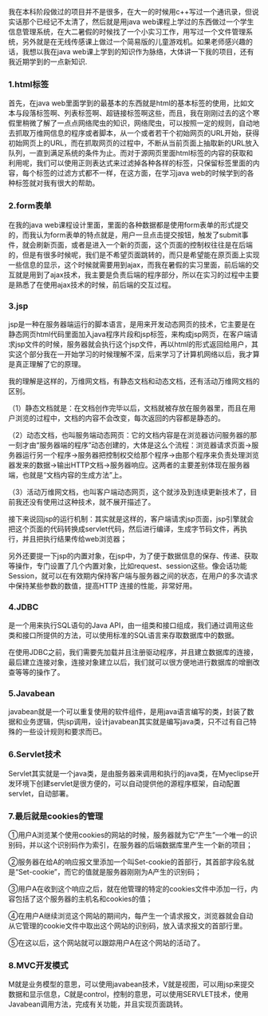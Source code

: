 我在本科阶段做过的项目并不是很多，在大一的时候用c++写过一个通讯录，但说实话那个已经记不太清了，然后就是用java web课程上学过的东西做过一个学生信息管理系统，在大二暑假的时候找了一个小实习工作，用写过一个文件管理系统，另外就是在无线传感课上做过一个简易版的儿童游戏机。如果老师感兴趣的话，我想以我在java web课上学到的知识作为脉络，大体讲一下我的项目，还有我近期学到的一点新知识.

 

### 1.html标签

首先，在java web里面学到的最基本的东西就是html的基本标签的使用，比如文本与段落标签啊、列表标签啊、超链接标签啊这些，而且，我在刚刚过去的这个寒假里稍微了解了一点点网络爬虫的知识，网络爬虫，可以按照一定的规则，自动地去抓取万维网信息的程序或者脚本，从一个或者若干个初始网页的URL开始，获得初始网页上的URL，而在抓取网页的过程中，不断从当前页面上抽取新的URL放入队列，一直到满足系统的条件为止。而对于源网页里面html标签的内容的获取和利用呢，我们可以使用正则表达式来过滤掉各种各样的标签，只保留标签里面的内容，每个标签的过滤方式都不一样，在这方面，在学习java web的时候学到的各种标签就对我有很大的帮助。

 

### 2.form表单

在我的java web课程设计里面，里面的各种数据都是使用form表单的形式提交的，而我认为form表单的特点就是，用户一旦点击提交按钮，触发了submit事件，就会刷新页面，或者是进入一个新的页面，这个页面的控制权往往是在后端的，但是有很多时候呢，我们是不希望页面跳转的，而只是希望能在原页面上实现一些信息的显示，这个时候就需要用到ajax，而我在暑假的实习里面，前后端的交互就是用到了ajax技术，我主要是负责后端的程序部分，所以在实习的过程中主要是熟悉了在使用ajax技术的时候，前后端的交互过程。

 

### 3.jsp

jsp是一种在服务器端运行的脚本语言，是用来开发动态网页的技术，它主要是在静态网页html代码里面加入java程序片段和jsp标签，来构成jsp网页，在客户端请求jsp文件的时候，服务器就会执行这个jsp文件，再以html的形式返回给用户，其实这个部分我在一开始学习的时候理解不深，后来学习了计算机网络以后，我才算是真正理解了它的原理。

我的理解是这样的，万维网文档，有静态文档和动态文档，还有活动万维网文档的区别。

（1）静态文档就是：在文档创作完毕以后，文档就被存放在服务器里，而且在用户浏览的过程中，文档的内容不会改变，每次返回的内容都是静态的。

（2）动态文档，也叫服务端动态网页：它的文档内容是在浏览器访问服务器的那一刻才由“服务器端的程序”动态创建的，大体是这么个流程：浏览器请求页面→服务器运行另一个程序→服务器把控制权交给那个程序→由那个程序来负责处理浏览器发来的数据→输出HTTP文档→服务器响应。这两者的主要差别体现在服务器端，也就是“文档内容的生成方法”上。

（3）活动万维网文档，也叫客户端动态网页，这个就涉及到连续更新技术了，目前我还没有使用过这种技术，就不展开描述了。

接下来说回jsp的运行机制：其实就是这样的，客户端请求jsp页面，jsp引擎就会把这个页面的代码转换成servlet代码，然后进行编译，生成字节码文件，再执行，并且把执行结果传给web浏览器；

另外还要提一下jsp的内置对象，在jsp中，为了便于数据信息的保存、传递、获取等操作，专门设置了几个内置对象，比如request、session这些。像会话功能Session，就可以在有效期内保持客户端与服务器之间的状态，在用户的多次请求中保持某些参数的数值，提高HTTP 连接的性能，非常好用。

 

### 4.JDBC

是一个用来执行SQL语句的Java API，由一组类和接口组成，我们通过调用这些类和接口所提供的方法，可以使用标准的SQL语言来存取数据库中的数据。

在使用JDBC之前，我们需要先加载并且注册驱动程序，并且建立数据库的连接，最后建立连接对象，连接对象建立以后，我们就可以很方便地进行数据库的增删改查等等的操作了。

 

### 5.Javabean

javabean就是一个可以重复使用的软件组件，是用java语言编写的类，封装了数据和业务逻辑，供jsp调用，设计javabean其实就是编写java类，只不过有自己特殊的一些设计规则和要求而已。

 

### 6.Servlet技术

Servlet其实就是一个java类，是由服务器来调用和执行的java类，在Myeclipse开发环境下创建servlet是很方便的，可以自动提供他的源程序框架，自动配置servlet，自动部署。

 

### 7.最后就是cookies的管理

①用户A浏览某个使用cookies的网站的时候，服务器就为它“产生”一个唯一的识别码，并以这个识别码作为索引，在服务器的后端数据库里产生一个新的项目；

②服务器在给A的响应报文里添加一个叫Set-cookie的首部行，其首部字段名就是“Set-cookie”，而它的值就是服务器刚刚为A产生的识别码；

③用户A在收到这个响应之后，就在他管理的特定的cookies文件中添加一行，内容包括了这个服务器的主机名和cookies的值；

④在用户A继续浏览这个网站的期间内，每产生一个请求报文，浏览器就会自动从它管理的cookie文件中取出这个网站的识别码，放入请求报文的首部行里。

⑤在这以后，这个网站就可以跟踪用户A在这个网站的活动了。

 

### 8.MVC开发模式

M就是业务模型的意思，可以使用javabean技术，V就是视图，可以用jsp来提交数据和显示信息，C就是control，控制的意思，可以使用SERVLET技术，使用Javabean调用方法，完成有关功能，并且实现页面跳转。